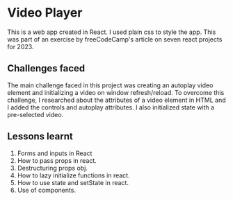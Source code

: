 # Video Player
This is a web app created in React. I used plain css to style the app. This was part of an exercise by freeCodeCamp's article on seven react projects for 2023.
## Challenges faced 
The main challenge faced in this project was creating an autoplay video element and initializing a video on window refresh/reload. 
To overcome this challenge, I researched about the attributes of a video element in HTML and I added the controls and autoplay attributes. I also initialized state with a pre-selected video.

## Lessons learnt 
1. Forms and inputs in React
1. How to pass props in react.
1. Destructuring props obj.
1. How to lazy initialize functions in react.
1. How to use state and setState in react. 
1. Use of components.
